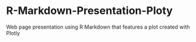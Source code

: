 # R-Markdown-Presentation-Ploty
Web page presentation using R Markdown that features a plot created with Plotly
